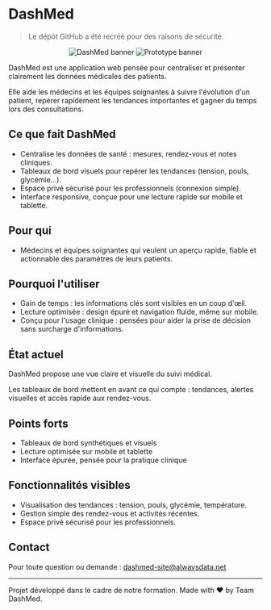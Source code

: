 # DashMed

> Le dépôt GitHub a été recréé pour des raisons de sécurité.


<p align="center">
	<img src="https://img.shields.io/badge/DashMed-Suivi%20m%C3%A9dical-12C9D4?style=for-the-badge&logo=healthicons" alt="DashMed banner" />
	<img src="https://img.shields.io/badge/Prototype-Work%20in%20progress-orange?style=for-the-badge" alt="Prototype banner" />
</p>

<!-- badge 'Clinique Ready' removed as requested -->

DashMed est une application web pensée pour centraliser et présenter clairement les données médicales des patients. 

Elle aide les médecins et les équipes soignantes à suivre l'évolution d'un patient, repérer rapidement les tendances importantes et gagner du temps lors des consultations.

## Ce que fait DashMed

- Centralise les données de santé : mesures, rendez-vous et notes cliniques.
- Tableaux de bord visuels pour repérer les tendances (tension, pouls, glycémie...).
- Espace privé sécurisé pour les professionnels (connexion simple).
- Interface responsive, conçue pour une lecture rapide sur mobile et tablette.

## Pour qui

- Médecins et équipes soignantes qui veulent un aperçu rapide, fiable et actionnable des paramètres de leurs patients.

## Pourquoi l'utiliser

- Gain de temps : les informations clés sont visibles en un coup d'œil.
- Lecture optimisée : design épuré et navigation fluide, même sur mobile.
- Conçu pour l'usage clinique : pensées pour aider la prise de décision sans surcharge d'informations.

## État actuel

DashMed propose une vue claire et visuelle du suivi médical. 

Les tableaux de bord mettent en avant ce qui compte : tendances, alertes visuelles et accès rapide aux rendez-vous.

## Points forts

- Tableaux de bord synthétiques et visuels
- Lecture optimisée sur mobile et tablette
- Interface épurée, pensée pour la pratique clinique

## Fonctionnalités visibles

- Visualisation des tendances : tension, pouls, glycémie, température.
- Gestion simple des rendez-vous et activités récentes.
- Espace privé sécurisé pour les professionnels.

## Contact

Pour toute question ou demande : dashmed-site@alwaysdata.net

---

Projet développé dans le cadre de notre formation. Made with ♥ by Team DashMed.
